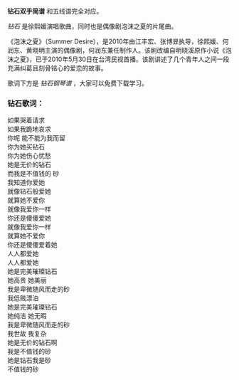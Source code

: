 

**钻石双手简谱** 和五线谱完全对应。

_钻石_ 是徐熙媛演唱歌曲，同时也是偶像剧泡沫之夏的片尾曲。

《泡沫之夏》（Summer
Desire），是2010年由江丰宏、张博昱执导，徐熙媛、何润东、黄晓明主演的偶像剧，何润东兼任制作人。该剧改编自明晓溪原作小说《泡沫之夏》，已于2010年5月30日在台湾民视首播。该剧讲述了几个青年人之间一段充满纠葛且刻骨铭心的爱恋的故事。

歌词下方是 _钻石钢琴谱_ ，大家可以免费下载学习。

### 钻石歌词：

如果哭着请求  
如果我跪地哀求  
你呢 能不能为我而留  
你为她买钻石  
你为她伤心忧愁  
她是无价的钻石  
而我是不值钱的 砂  
我知道你爱她  
就像钻石般爱她  
就算她不爱你  
就像我爱你一样  
你还是傻傻爱她  
就像我爱你一样  
就算她不爱你  
你还是傻傻爱着她  
人人都爱她  
人人都爱她  
她是完美璀璨钻石  
她高贵 她美丽  
我是卑微随风而走的砂  
我低贱漂泊  
她是完美璀璨钻石  
她纯洁 她无暇  
我是卑微随风而走的砂  
我世故 我复杂  
她是无价的钻石啊  
我是不值钱的砂  
她是钻石我是砂  
不值钱的砂

